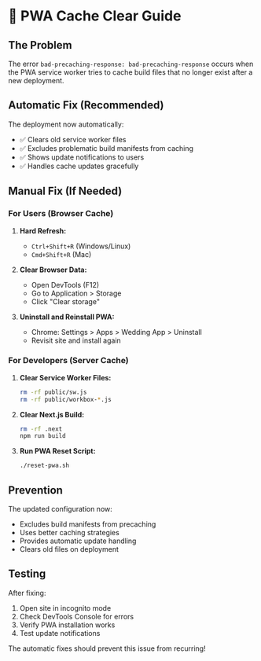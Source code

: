 # 🔄 PWA Cache Clear Guide

## The Problem
The error `bad-precaching-response: bad-precaching-response` occurs when the PWA service worker tries to cache build files that no longer exist after a new deployment.

## Automatic Fix (Recommended)
The deployment now automatically:
- ✅ Clears old service worker files
- ✅ Excludes problematic build manifests from caching
- ✅ Shows update notifications to users
- ✅ Handles cache updates gracefully

## Manual Fix (If Needed)

### For Users (Browser Cache)
1. **Hard Refresh:**
   - `Ctrl+Shift+R` (Windows/Linux)
   - `Cmd+Shift+R` (Mac)

2. **Clear Browser Data:**
   - Open DevTools (F12)
   - Go to Application > Storage
   - Click "Clear storage"

3. **Uninstall and Reinstall PWA:**
   - Chrome: Settings > Apps > Wedding App > Uninstall
   - Revisit site and install again

### For Developers (Server Cache)

1. **Clear Service Worker Files:**
   ```bash
   rm -rf public/sw.js
   rm -rf public/workbox-*.js
   ```

2. **Clear Next.js Build:**
   ```bash
   rm -rf .next
   npm run build
   ```

3. **Run PWA Reset Script:**
   ```bash
   ./reset-pwa.sh
   ```

## Prevention
The updated configuration now:
- Excludes build manifests from precaching
- Uses better caching strategies
- Provides automatic update handling
- Clears old files on deployment

## Testing
After fixing:
1. Open site in incognito mode
2. Check DevTools Console for errors
3. Verify PWA installation works
4. Test update notifications

The automatic fixes should prevent this issue from recurring!

